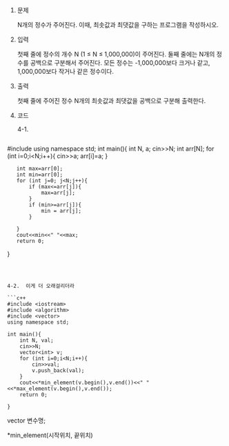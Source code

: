 1. 문제

   N개의 정수가 주어진다. 이때, 최솟값과 최댓값을 구하는 프로그램을 작성하시오.

2. 입력

   첫째 줄에 정수의 개수 N (1 ≤ N ≤ 1,000,000)이 주어진다. 둘째 줄에는 N개의 정수를 공백으로 구분해서 주어진다. 모든 정수는 -1,000,000보다 크거나 같고, 1,000,000보다 작거나 같은 정수이다.

3. 출력

   첫째 줄에 주어진 정수 N개의 최솟값과 최댓값을 공백으로 구분해 출력한다.

4. 코드

   4-1.
   
   ```c++
#include <iostream>
   using namespace std;
   int main(){
       int N, a;
       cin>>N;
       int arr[N];
       for (int i=0;i<N;i++){
           cin>>a;
           arr[i]=a;
       }
   
       int max=arr[0];
       int min=arr[0];
       for (int j=0; j<N;j++){
           if (max<=arr[j]){
               max=arr[j];
           }
           if (min>=arr[j]){
               min = arr[j];
           }
   
       }
       cout<<min<<" "<<max;
       return 0;
   }
   ```
   
   
   
   4-2.  이게 더 오래걸리더라
   
   ```c++
   #include <iostream>
   #include <algorithm>
   #include <vector>
   using namespace std;
   
   int main(){
       int N, val;
       cin>>N;
       vector<int> v;
       for (int i=0;i<N;i++){
           cin>>val;
           v.push_back(val);
       }
       cout<<*min_element(v.begin(),v.end())<<" "<<*max_element(v.begin(),v.end());
       return 0;
   
   }
   ```
   
   vector <datatype> 변수명;
   
   *min_element(시작위치, 끝위치)